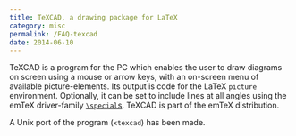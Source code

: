 ```yaml
---
title: TeXCAD, a drawing package for LaTeX
category: misc
permalink: /FAQ-texcad
date: 2014-06-10
---
```


TeXCAD is a program for the PC which enables the user to draw diagrams
on screen using a mouse or arrow keys, with an on-screen menu of available 
picture-elements. Its output is code for the LaTeX
`picture` environment. 
Optionally, it can be set to include lines at all angles using 
the emTeX driver-family
[`\special`s](FAQ-specials).
TeXCAD is part of the emTeX distribution.

A Unix port of the program (`xtexcad`) has been made.

